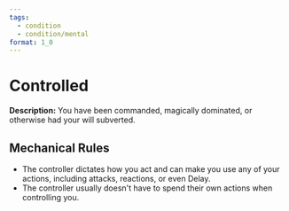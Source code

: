 ```yaml
---
tags:
  - condition
  - condition/mental
format: 1_0
---
```

# Controlled

**Description:** You have been commanded, magically dominated, or otherwise had your will subverted. 

## Mechanical Rules

- The controller dictates how you act and can make you use any of your actions, including attacks, reactions, or even Delay.
- The controller usually doesn't have to spend their own actions when controlling you.